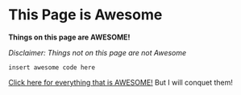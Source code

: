 # This Page is Awesome
**Things on this page are AWESOME!**

*Disclaimer: Things not on this page are not Awesome*

```insert awesome code here```

[Click here for everything that is AWESOME!](https://www.youtube.com/watch?v=StTqXEQ2l-Y)
But I will conquet them!